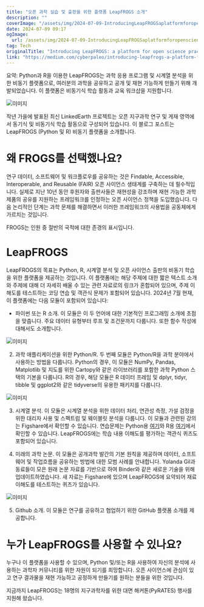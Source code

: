 ```yaml
---
title: "오픈 과학 실습 및 출판을 위한 플랫폼 LeapFROGS 소개"
description: ""
coverImage: "/assets/img/2024-07-09-IntroducingLeapFROGSaplatformforopensciencepracticeandpublishing_0.png"
date: 2024-07-09 09:17
ogImage:
  url: /assets/img/2024-07-09-IntroducingLeapFROGSaplatformforopensciencepracticeandpublishing_0.png
tag: Tech
originalTitle: "Introducing LeapFROGS: a platform for open science practice and publishing"
link: "https://medium.com/cyberpaleo/introducing-leapfrogs-a-platform-for-open-science-practice-and-publishing-c4c47f591ec4"
---
```


요약: Python과 R을 이용한 LeapFROGS는 과학 응용 프로그램 및 시계열 분석을 위한 비동기 플랫폼으로, 여러분의 과학을 공유하고 공개 및 재현 가능하게 만들기 위해 개발되었습니다. 이 플랫폼은 비동기식 학습 활동과 교육 워크샵을 지원합니다.

![이미지](/assets/img/2024-07-09-IntroducingLeapFROGSaplatformforopensciencepracticeandpublishing_0.png)

작년 가을에 발표된 최신 LinkedEarth 프로젝트는 오픈 지구과학 연구 및 게재 영역에서 동기식 및 비동기식 학습 활동으로 구성되어 있습니다. 이 블로그 포스트는 LeapFROGS (Python 및 R) 비동기 플랫폼을 소개합니다.

# 왜 FROGS를 선택했나요?

<div class="content-ad"></div>

연구 데이터, 소프트웨어 및 워크플로우를 공유하는 것은 Findable, Accessible, Interoperable, and Reusable (FAIR) 오픈 사이언스 생태계를 구축하는 데 필수적입니다. 실제로 지난 10년 동안 후원자와 출판사들은 재현성을 강조하며 재현 가능한 과학 제품의 공유를 지원하는 프레임워크를 인정하는 오픈 사이언스 정책을 도입했습니다. 다음 논리적인 단계는 과학 문제를 해결하면서 이러한 프레임워크의 사용법을 공동체에게 가르치는 것입니다.

FROGS는 인원 중 절반의 국적에 대한 존경의 표시입니다.

# LeapFROGS

LeapFROGS의 목표는 Python, R, 시계열 분석 및 오픈 사이언스 출판의 비동기 학습을 위한 플랫폼을 제공하는 것입니다. 이 플랫폼에는 해당 주제에 대한 짧은 텍스트 소개와 주제에 대해 더 자세히 배울 수 있는 관련 자료로의 링크가 혼합되어 있으며, 주제 이해도를 테스트하는 코딩 연습 및 객관식 문제가 포함되어 있습니다. 2024년 7월 현재, 이 플랫폼에는 다음 모듈이 포함되어 있습니다:

<div class="content-ad"></div>

- 파이썬 또는 R 소개. 이 모듈은 이 두 언어에 대한 기본적인 프로그래밍 소개에 초점을 맞춥니다. 주요 데이터 유형부터 루프 및 조건문까지 다룹니다. 또한 함수 작성에 대해서도 소개합니다.

![이미지](/assets/img/2024-07-09-IntroducingLeapFROGSaplatformforopensciencepracticeandpublishing_1.png)

2. 과학 애플리케이션을 위한 Python/R. 두 번째 모듈은 Python/R을 과학 분야에서 사용하는 방법을 다룹니다. Python의 경우, 이 모듈은 NumPy, Pandas, Matplotlib 및 지도를 위한 Cartopy와 같은 라이브러리를 포함한 과학 Python 스택의 기본을 다룹니다. R의 경우, 해당 모듈은 R 데이터 프레임 및 dplyr, tidyr, tibble 및 ggplot2와 같은 tidyverse의 유용한 패키지를 다룹니다.

![이미지](/assets/img/2024-07-09-IntroducingLeapFROGSaplatformforopensciencepracticeandpublishing_2.png)

<div class="content-ad"></div>

3. 시계열 분석. 이 모듈은 시계열 분석을 위한 데이터 처리, 연관성 측정, 가설 검정을 위한 대리자 사용 및 스펙트럼 및 웨이블릿 분석을 다룹니다. 이 모듈과 관련된 강의는 Figshare에서 확인할 수 있습니다. 연습문제는 Python용 [여기](링크)와 R용 [여기](링크)에서 확인할 수 있습니다. LeapFROGS에는 학습 내용 이해도를 평가하는 객관식 퀴즈도 포함되어 있습니다.

4. 미래의 과학 논문. 이 모듈은 공개과학 발간의 기본 원칙을 제공하며 데이터, 소프트웨어 및 작업흐름을 공유하는 방법에 대한 모범 사례를 안내합니다. Yolanda Gil과 동료들이 모은 원래 논문 자료를 기반으로 하여 Binder와 같은 새로운 기술을 위해 업데이트하였습니다. 새 자료는 Figshare에 있으며 LeapFROGS에 요약되어 재료 이해도를 테스트하는 퀴즈가 있습니다.

![이미지](/assets/img/2024-07-09-IntroducingLeapFROGSaplatformforopensciencepracticeandpublishing_3.png)

5. Github 소개. 이 모듈은 연구를 공유하고 협업하기 위한 GitHub 플랫폼 소개를 제공합니다.

<div class="content-ad"></div>

# 누가 LeapFROGS를 사용할 수 있나요?

누구나 이 플랫폼을 사용할 수 있으며, Python 및/또는 R을 사용하여 자신의 분석에 사용하는 과학자 커뮤니티를 위한 자원이 되기를 희망합니다. 오픈 사이언스에 관심이 있고 연구 결과물을 재현 가능하고 공정하게 만들기를 원하는 분들을 위한 것입니다.

지금까지 LeapFROGS는 18명의 지구과학자를 위한 대면 해커톤(PyRATES) 행사를 지원해 왔습니다.
